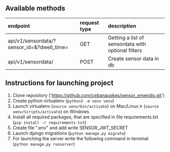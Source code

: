 ## Available methods
| endpoint | request type | description |
| :--- | :--- | :--- | 
| api/v1/sensordata/?sensor_id=&?dwell_time= | GET| Getting a list of sensordata with optional filters|
| api/v1/sensordata/ | POST | Create sensor data in db|

## Instructions for launching project
1. Clone repository ('https://github.com/cebanauskes/sensor_emendis.git')
2. Create python virtualenv (`python3 -m venv venv`)
3. Launch virtualenv (`source venv/bin/activate`) on Mac/Linux ir (`source venv/Scripts/activate`) on Windows
4. Install all required packages, that are specified in file requirements.txt (`pip install -r requirements.txt`)
5. Create file ".env" and add write SENSOR_JWT_SECRET
6. Launch django migrations (`python manage.py migrate`)
6. For launching the server write the following command in terminal (`python manage.py runserver`)
